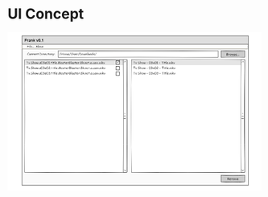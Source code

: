 UI Concept
==========

![Initial UI Concept](https://github.com/setherith/Frank/blob/master/main_gui.png)
